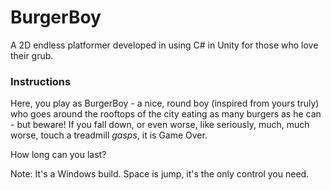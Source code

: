 # BurgerBoy
A 2D endless platformer developed in using C# in Unity for those who love their grub.

### Instructions
Here, you play as BurgerBoy - a nice, round boy (inspired from yours truly) who goes around the rooftops of the city eating as many burgers as he can - but beware! If you fall down, or even worse, like seriously, much, much worse, touch a treadmill *gasps*, it is Game Over. 

How long can you last? 

Note: It's a Windows build. Space is jump, it's the only control you need.

